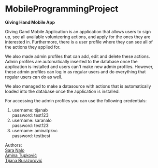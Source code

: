 # MobileProgrammingProject
**Giving Hand Mobile App**

Giving Gand Mobile Application is an application that allows users to sign up, see all available volunteering actions, and apply for the ones they are interested in. Furthermore, there is a user profile where they can see all of the actions they applied for.

We also made admin profiles that can add, edit and delete these actions. Admin profiles are automatically inserted to the database once the application is installed and users can't make new admin profiles. However, these admin profiles can log in as regular users and do everything that regular users can do as well.

We also managed to make a datasource with actions that is automatically loaded into the database once the application is installed.

For accessing the admin profiles you can use the following credentials:
1. username: tijanab    
   password: test123
2. username: saranalo     
   password: test123
3. username: aminatpkvc     
   password: testbest
   
Authors:<br/>
   [Sara Nalo](https://github.com/nalosara)<br/>
   [Amina Tupković](https://github.com/aminatupkovic)<br/>
   [Tijana Burazorović](https://github.com/Tijana97)


   
